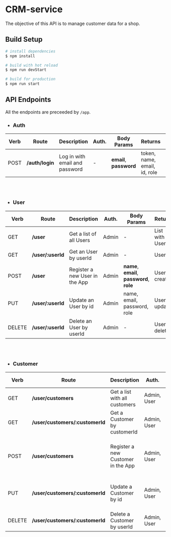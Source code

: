 # CRM-service

The objective of this API is to manage customer data for a shop.

## Build Setup

```bash
# install dependencies
$ npm install

# build with hot reload
$ npm run devStart

# build for production
$ npm run start
```

## API Endpoints
All the endpoints are preceeded by `/app`.

- ### Auth

|Verb|Route|Description|Auth.|Body Params|Returns|Notes|
|-|-|-|-|-|-|-|
|POST|**/auth/login** |Log in with email and password|-|**email**, **password**|token, name, email, id, role|-
##
<br>

- ### User

|Verb|Route|Description|Auth.|Body Params|Returns|Notes|
|-|-|-|-|-|-|-|
|GET|**/user** |Get a list of all Users|Admin|-|List with all Users|-
|GET|**/user/:userId** |Get an User by userId|Admin|-|User|-
|POST|**/user**|Register a new User in the App|Admin|**name**, **email**, **password**, **role**|User created|-|
|PUT|**/user/:userId**|Update an User by id|Admin|name, email, password, role|User updated|-|
|DELETE|**/user/:userId** |Delete an User by userId|Admin|-|User deleted|-

##
<br>

- ### Customer

|Verb|Route|Description|Auth.|Body Params|Returns|Notes|
|-|-|-|-|-|-|-|
|GET|**/user/customers** |Get a list with all customers|Admin, User|-|List with all Customers|-
|GET|**/user/customers/:customerId** |Get a Customer by customerId|Admin, User|-|Customer|-
|POST|**/user/customers**|Register a new Customer in the App|Admin, User|**name**, **email**, **surname**, **photo**, **creator**, **lastModified**|Customer created|-|
|PUT|**/user/customers/:customerId**|Update a Customer by id|Admin, User|name, email, surname, photo, creator, lastModified|Customer updated|-
|DELETE|**/user/customers/:customerId** |Delete a Customer by userId|Admin, User|-|Customer deleted|-

##

